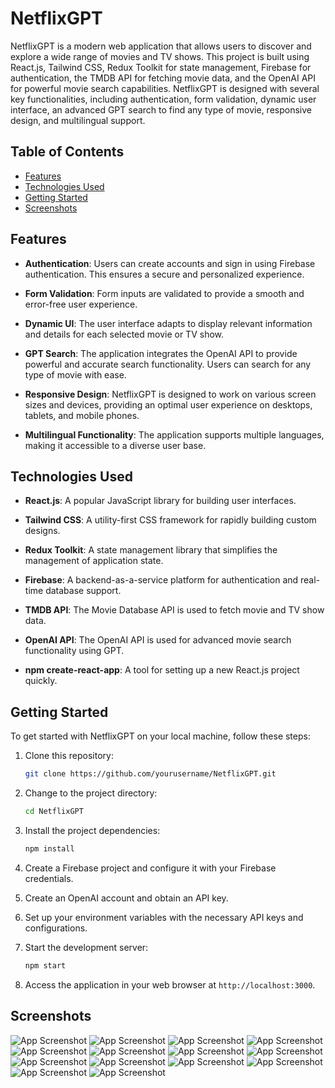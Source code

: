 # NetflixGPT

NetflixGPT is a modern web application that allows users to discover and explore a wide range of movies and TV shows. This project is built using React.js, Tailwind CSS, Redux Toolkit for state management, Firebase for authentication, the TMDB API for fetching movie data, and the OpenAI API for powerful movie search capabilities. NetflixGPT is designed with several key functionalities, including authentication, form validation, dynamic user interface, an advanced GPT search to find any type of movie, responsive design, and multilingual support.

## Table of Contents

- [Features](#features)
- [Technologies Used](#technologies-used)
- [Getting Started](#getting-started)
- [Screenshots](#screenshots)

## Features

- **Authentication**: Users can create accounts and sign in using Firebase authentication. This ensures a secure and personalized experience.

- **Form Validation**: Form inputs are validated to provide a smooth and error-free user experience.

- **Dynamic UI**: The user interface adapts to display relevant information and details for each selected movie or TV show.

- **GPT Search**: The application integrates the OpenAI API to provide powerful and accurate search functionality. Users can search for any type of movie with ease.

- **Responsive Design**: NetflixGPT is designed to work on various screen sizes and devices, providing an optimal user experience on desktops, tablets, and mobile phones.

- **Multilingual Functionality**: The application supports multiple languages, making it accessible to a diverse user base.

## Technologies Used

- **React.js**: A popular JavaScript library for building user interfaces.

- **Tailwind CSS**: A utility-first CSS framework for rapidly building custom designs.

- **Redux Toolkit**: A state management library that simplifies the management of application state.

- **Firebase**: A backend-as-a-service platform for authentication and real-time database support.

- **TMDB API**: The Movie Database API is used to fetch movie and TV show data.

- **OpenAI API**: The OpenAI API is used for advanced movie search functionality using GPT.

- **npm create-react-app**: A tool for setting up a new React.js project quickly.

## Getting Started

To get started with NetflixGPT on your local machine, follow these steps:

1. Clone this repository:

   ```bash
   git clone https://github.com/yourusername/NetflixGPT.git
   ```

2. Change to the project directory:

   ```bash
   cd NetflixGPT
   ```

3. Install the project dependencies:

   ```bash
   npm install
   ```

4. Create a Firebase project and configure it with your Firebase credentials.

5. Create an OpenAI account and obtain an API key.

6. Set up your environment variables with the necessary API keys and configurations.

7. Start the development server:

   ```bash
   npm start
   ```

8. Access the application in your web browser at `http://localhost:3000`.

## Screenshots

![App Screenshot](./src/assets/Screenshot8.png)
![App Screenshot](./src/assets/Screenshot2.png)
![App Screenshot](./src/assets/Screenshot3.png)
![App Screenshot](./src/assets/Screenshot4.png)
![App Screenshot](./src/assets/Screenshot6.png)
![App Screenshot](./src/assets/Screenshot7.png)
![App Screenshot](./src/assets/Screenshot9.png)
![App Screenshot](./src/assets/Screenshot10.png)
![App Screenshot](./src/assets/Screenshot11.png)
![App Screenshot](./src/assets/Screenshot12.png)
![App Screenshot](./src/assets/Screenshot14.png)
![App Screenshot](./src/assets/Screenshot15.png)
![App Screenshot](./src/assets/Screenshot16.png)
![App Screenshot](./src/assets/Screenshot17.png)
